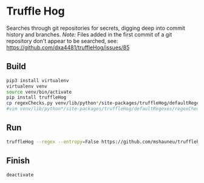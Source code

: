 # Truffle Hog

Searches through git repositories for secrets, digging deep into commit history and branches.
*Note:* Files added in the first commit of a git repository don't appear to be searched, 
see: https://github.com/dxa4481/truffleHog/issues/85

## Build

```sh
pip3 install virtualenv
virtualenv venv
source venv/bin/activate
pip install truffleHog
cp regexChecks.py venv/lib/python*/site-packages/truffleHog/defaultRegexes/regexChecks.py
#vim venv/lib/python*/site-packages/truffleHog/defaultRegexes/regexChecks.py
```

## Run

```sh
truffleHog --regex --entropy=False https://github.com/mshauneu/trufflehog
```

## Finish

```sh
deactivate
```

